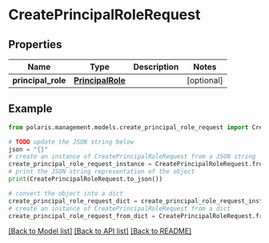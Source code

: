 <!--

 Licensed to the Apache Software Foundation (ASF) under one
 or more contributor license agreements.  See the NOTICE file
 distributed with this work for additional information
 regarding copyright ownership.  The ASF licenses this file
 to you under the Apache License, Version 2.0 (the
 "License"); you may not use this file except in compliance
 with the License.  You may obtain a copy of the License at

   http://www.apache.org/licenses/LICENSE-2.0

 Unless required by applicable law or agreed to in writing,
 software distributed under the License is distributed on an
 "AS IS" BASIS, WITHOUT WARRANTIES OR CONDITIONS OF ANY
 KIND, either express or implied.  See the License for the
 specific language governing permissions and limitations
 under the License.

-->
# CreatePrincipalRoleRequest


## Properties

Name | Type | Description | Notes
------------ | ------------- | ------------- | -------------
**principal_role** | [**PrincipalRole**](PrincipalRole.md) |  | [optional] 

## Example

```python
from polaris.management.models.create_principal_role_request import CreatePrincipalRoleRequest

# TODO update the JSON string below
json = "{}"
# create an instance of CreatePrincipalRoleRequest from a JSON string
create_principal_role_request_instance = CreatePrincipalRoleRequest.from_json(json)
# print the JSON string representation of the object
print(CreatePrincipalRoleRequest.to_json())

# convert the object into a dict
create_principal_role_request_dict = create_principal_role_request_instance.to_dict()
# create an instance of CreatePrincipalRoleRequest from a dict
create_principal_role_request_from_dict = CreatePrincipalRoleRequest.from_dict(create_principal_role_request_dict)
```
[[Back to Model list]](../README.md#documentation-for-models) [[Back to API list]](../README.md#documentation-for-api-endpoints) [[Back to README]](../README.md)


